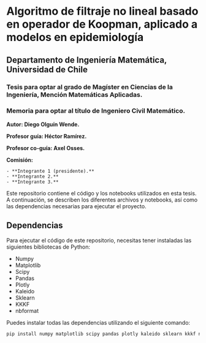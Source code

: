 # Algoritmo de filtraje no lineal basado en operador de Koopman, aplicado a modelos en epidemiología

## Departamento de Ingeniería Matemática, Universidad de Chile

### Tesis para optar al grado de Magíster en Ciencias de la Ingeniería, Mención Matemáticas Aplicadas.
### Memoria para optar al título de Ingeniero Civil Matemático.

**Autor: Diego Olguín Wende.**

**Profesor guía: Héctor Ramírez.**

**Profesor co-guía: Axel Osses.**

**Comisión:**

    - **Integrante 1 (presidente).**
    - **Integrante 2.**
    - **Integrante 3.**

Este repositorio contiene el código y los notebooks utilizados en esta tesis. A continuación, se describen los diferentes archivos y notebooks, así como las dependencias necesarias para ejecutar el proyecto.

## Dependencias

Para ejecutar el código de este repositorio, necesitas tener instaladas las siguientes bibliotecas de Python:

- Numpy
- Matplotlib
- Scipy
- Pandas
- Plotly
- Kaleido
- Sklearn
- KKKF
- nbformat

Puedes instalar todas las dependencias utilizando el siguiente comando:

```sh
pip install numpy matplotlib scipy pandas plotly kaleido sklearn kkkf nbformat
